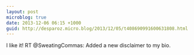```yaml
---
layout: post
microblog: true
date: 2013-12-06 06:15 +1000
guid: http://desparoz.micro.blog/2013/12/05/t408690991600631808.html
---
```

I like it! RT @SweatingCommas: Added a new disclaimer to my bio.
